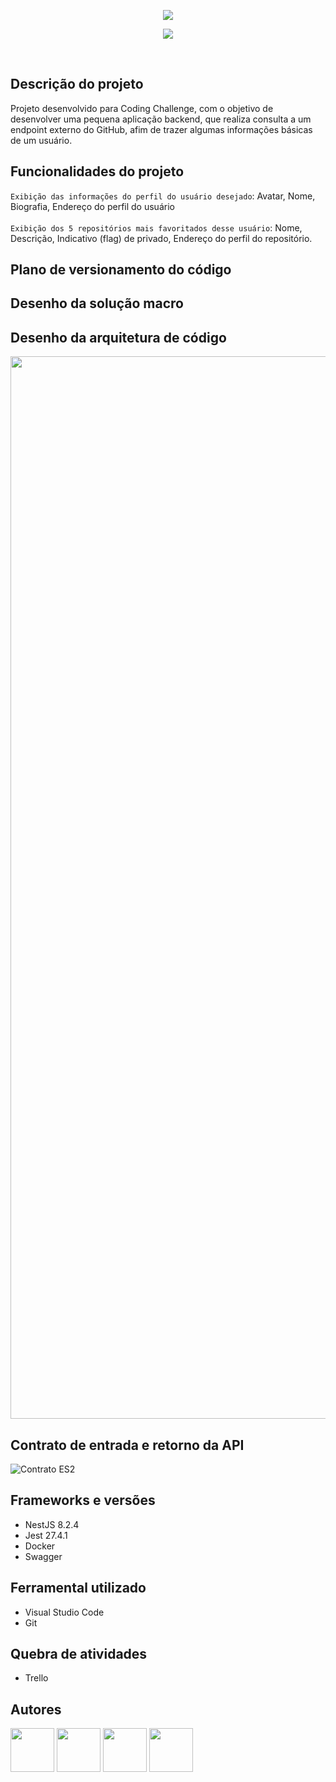 <p align = "center">
 <img src = "https://user-images.githubusercontent.com/102744463/162233721-3cff2430-46bb-4360-9b03-c02cad13bf2b.png"/>
</p>
<p align = "center">
 <img src ="http://img.shields.io/static/v1?label=STATUS&message=EM%20DESENVOLVIMENTO&color=GREEN&style=for-the-badge"/>
</p> <br> 

## Descrição do projeto

Projeto desenvolvido para Coding Challenge, com o objetivo de desenvolver uma pequena aplicação backend, que realiza consulta a um endpoint externo do GitHub, afim de trazer algumas informações básicas de um usuário.

## Funcionalidades do projeto

`Exibição das informações do perfil do usuário desejado`: Avatar, Nome, Biografia, Endereço do perfil do usuário <br><br>
`Exibição dos 5 repositórios mais favoritados desse usuário`:  Nome, Descrição, Indicativo (flag) de privado, Endereço do perfil do repositório. 

## Plano de versionamento do código

## Desenho da solução macro

## Desenho da arquitetura de código

<img src ="https://user-images.githubusercontent.com/102744463/162490820-f841c617-fa4a-46f9-8229-e49660e1ab70.png" width=1700/>

## Contrato de entrada e retorno da API

![Contrato ES2](https://user-images.githubusercontent.com/102745212/162958103-5d51ac9e-7592-45a7-8686-3dd63dd61483.jpeg)

## Frameworks e versões

* NestJS 8.2.4
* Jest 27.4.1
* Docker
* Swagger

## Ferramental utilizado

* Visual Studio Code
* Git

## Quebra de atividades

* Trello

## Autores
<div align="left">
<img src="https://user-images.githubusercontent.com/102744463/162433818-69293d6c-0c24-4af9-a32f-1547cd14840e.png" width=70 border-radius=50/>
<img src="https://user-images.githubusercontent.com/102744463/162433734-78b7e53a-9bed-41ae-ad27-fb9638a09ba6.png" width=70/>
<img src="https://user-images.githubusercontent.com/102744463/162433918-b635af32-782b-4fac-865c-b2ec087fea28.png" width=70/>
<img src="https://user-images.githubusercontent.com/102744463/162433618-1251d862-437a-4271-b7a0-bcebc7634c15.png" width=70/>
</div> 
